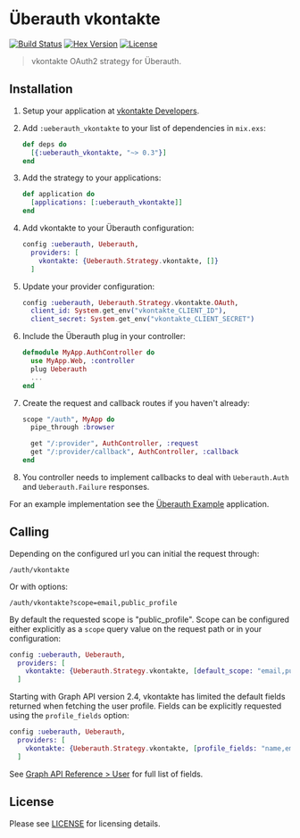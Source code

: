 # Überauth vkontakte
[![Build Status][travis-img]][travis] [![Hex Version][hex-img]][hex] [![License][license-img]][license]

[travis-img]: https://travis-ci.org/ueberauth/ueberauth_vkontakte.png?branch=master
[travis]: https://travis-ci.org/ueberauth/ueberauth_vkontakte
[hex-img]: https://img.shields.io/hexpm/v/ueberauth_vkontakte.svg
[hex]: https://hex.pm/packages/ueberauth_vkontakte
[license-img]: http://img.shields.io/badge/license-MIT-brightgreen.svg
[license]: http://opensource.org/licenses/MIT

> vkontakte OAuth2 strategy for Überauth.

## Installation

1. Setup your application at [vkontakte Developers](https://developers.vkontakte.com).

1. Add `:ueberauth_vkontakte` to your list of dependencies in `mix.exs`:

    ```elixir
    def deps do
      [{:ueberauth_vkontakte, "~> 0.3"}]
    end
    ```

1. Add the strategy to your applications:

    ```elixir
    def application do
      [applications: [:ueberauth_vkontakte]]
    end
    ```

1. Add vkontakte to your Überauth configuration:

    ```elixir
    config :ueberauth, Ueberauth,
      providers: [
        vkontakte: {Ueberauth.Strategy.vkontakte, []}
      ]
    ```

1.  Update your provider configuration:

    ```elixir
    config :ueberauth, Ueberauth.Strategy.vkontakte.OAuth,
      client_id: System.get_env("vkontakte_CLIENT_ID"),
      client_secret: System.get_env("vkontakte_CLIENT_SECRET")
    ```

1.  Include the Überauth plug in your controller:

    ```elixir
    defmodule MyApp.AuthController do
      use MyApp.Web, :controller
      plug Ueberauth
      ...
    end
    ```

1.  Create the request and callback routes if you haven't already:

    ```elixir
    scope "/auth", MyApp do
      pipe_through :browser

      get "/:provider", AuthController, :request
      get "/:provider/callback", AuthController, :callback
    end
    ```

1. You controller needs to implement callbacks to deal with `Ueberauth.Auth` and `Ueberauth.Failure` responses.

For an example implementation see the [Überauth Example](https://github.com/ueberauth/ueberauth_example) application.

## Calling

Depending on the configured url you can initial the request through:

    /auth/vkontakte

Or with options:

    /auth/vkontakte?scope=email,public_profile

By default the requested scope is "public_profile". Scope can be configured either explicitly as a `scope` query value on the request path or in your configuration:

```elixir
config :ueberauth, Ueberauth,
  providers: [
    vkontakte: {Ueberauth.Strategy.vkontakte, [default_scope: "email,public_profile,user_friends"]}
  ]
```

Starting with Graph API version 2.4, vkontakte has limited the default fields returned when fetching the user profile.
Fields can be explicitly requested using the `profile_fields` option:

```elixir
config :ueberauth, Ueberauth,
  providers: [
    vkontakte: {Ueberauth.Strategy.vkontakte, [profile_fields: "name,email,first_name,last_name"]}
  ]
```

See [Graph API Reference > User](https://developers.vkontakte.com/docs/graph-api/reference/user) for full list of fields.


## License

Please see [LICENSE](https://github.com/ueberauth/ueberauth_vkontakte/blob/master/LICENSE) for licensing details.

